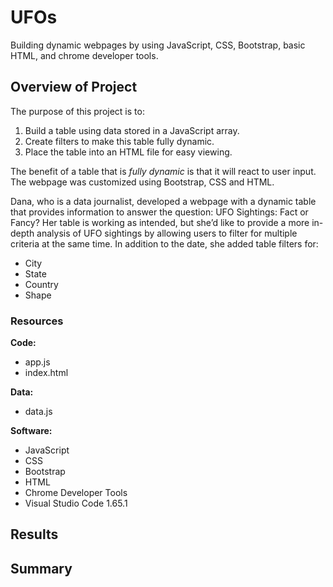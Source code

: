 # UFOs
Building dynamic webpages by using JavaScript, CSS, Bootstrap, basic HTML, and chrome developer tools.

## Overview of Project
The purpose of this project is to:

1. Build a table using data stored in a JavaScript array.
2. Create filters to make this table fully dynamic.
3. Place the table into an HTML file for easy viewing.

The benefit of a table that is *fully dynamic* is that it will react to user input.  The webpage was customized using Bootstrap, CSS and HTML.

Dana, who is a data journalist, developed a webpage with a dynamic table that provides information to answer the question: UFO Sightings: Fact or Fancy?  Her table is working as intended, but she’d like to provide a more in-depth analysis of UFO sightings by allowing users to filter for multiple criteria at the same time. In addition to the date, she added table filters for:

  * City
  * State
  * Country
  * Shape

### Resources
**Code:**

* app.js
* index.html

**Data:**

* data.js

**Software:**

* JavaScript
* CSS
* Bootstrap
* HTML
* Chrome Developer Tools
* Visual Studio Code 1.65.1


## Results



## Summary
